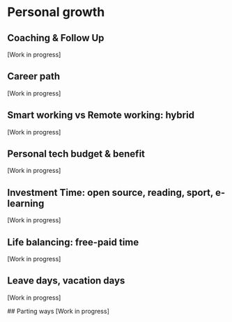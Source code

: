 # Personal growth

## Coaching & Follow Up

[Work in progress]

## Career path

[Work in progress]

## Smart working vs Remote working: hybrid

[Work in progress]

## Personal tech budget & benefit

[Work in progress]

## Investment Time: open source, reading, sport, e-learning

[Work in progress]

## Life balancing: free-paid time

[Work in progress]

## Leave days, vacation days

[Work in progress]

## Parting ways
[Work in progress]
